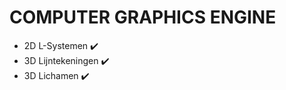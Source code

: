 # COMPUTER GRAPHICS ENGINE


- 2D L-Systemen  :heavy_check_mark:
- 3D Lijntekeningen		 :heavy_check_mark:
- 3D Lichamen   :heavy_check_mark:
